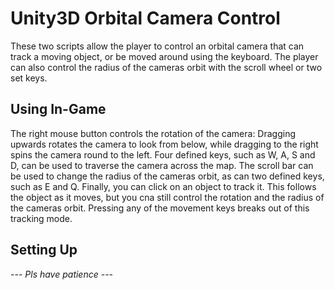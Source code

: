 # Unity3D Orbital Camera Control
These two scripts allow the player to control an orbital camera that can track a moving object, or be moved around using the keyboard. The player can also control the radius of the cameras orbit with the scroll wheel or two set keys.

## Using In-Game
The right mouse button controls the rotation of the camera: Dragging upwards rotates the camera to look from below, while dragging to the right spins the camera round to the left. Four defined keys, such as W, A, S and D, can be used to traverse the camera across the map. The scroll bar can be used to change the radius of the cameras orbit, as can two defined keys, such as E and Q. Finally, you can click on an object to track it. This follows the object as it moves, but you cna still control the rotation and the radius of the cameras orbit. Pressing any of the movement keys breaks out of this tracking mode.

## Setting Up
 *--- Pls have patience ---*
